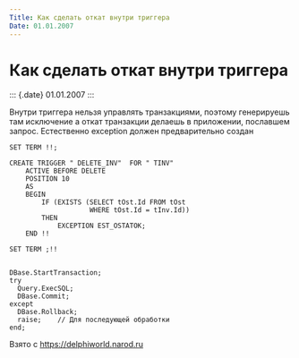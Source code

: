 ```yaml
---
Title: Как сделать откат внутри триггера
Date: 01.01.2007
---
```



Как сделать откат внутри триггера
=================================

::: {.date}
01.01.2007
:::

Внутри триггера нельзя управлять транзакциями, поэтому генерируешь там
исключение а откат транзакции делаешь в приложении, пославшем запрос.
Естественно exception должен предварительно создан

    SET TERM !!;

    CREATE TRIGGER " DELETE_INV"  FOR " TINV"
        ACTIVE BEFORE DELETE
        POSITION 10
        AS
        BEGIN
            IF (EXISTS (SELECT tOst.Id FROM tOst
                        WHERE tOst.Id = tInv.Id))
            THEN
                EXCEPTION EST_OSTATOK;
        END !!

    SET TERM ;!!
     

    DBase.StartTransaction;
    try
      Query.ExecSQL;
      DBase.Commit;
    except
      DBase.Rollback;
      raise;    // Для последующей обработки
    end;

Взято с <https://delphiworld.narod.ru>
